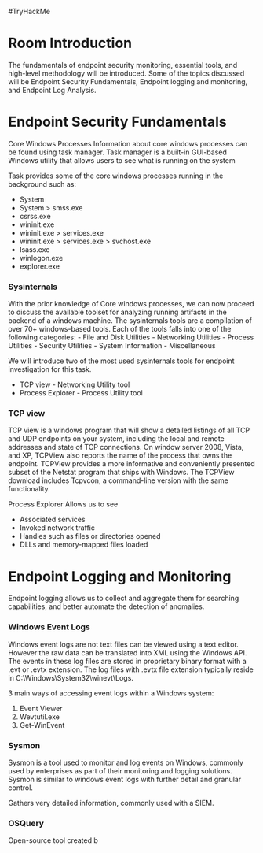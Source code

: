 #TryHackMe 
# Room Introduction
The fundamentals of endpoint security monitoring, essential tools, and high-level methodology will be introduced. Some of the topics discussed will be Endpoint Security Fundamentals, Endpoint logging and monitoring, and Endpoint Log Analysis. 

# Endpoint Security Fundamentals

Core Windows Processes
	Information about core windows processes can be found using task manager. Task manager is a built-in GUI-based Windows utility that allows users to see what is running on the system

Task provides some of the core windows processes running in the background such as:
- System
- System > smss.exe
- csrss.exe
- wininit.exe 
- wininit.exe > services.exe
- wininit.exe > services.exe > svchost.exe
- lsass.exe
- winlogon.exe
- explorer.exe

<h3> Sysinternals </h3>
With the prior knowledge of Core windows processes, we can now proceed to discuss the available toolset for analyzing running artifacts in the backend of a windows machine. The sysinternals tools are a compilation of over 70+ windows-based tools. Each of the tools falls into one of the following categories:
- File and Disk Utilities
- Networking Utilities
- Process Utilities
- Security Utilities
- System Information
- Miscellaneous

We will introduce two of the most used sysinternals tools for endpoint investigation for this task. 
- TCP view - Networking Utility tool
- Process Explorer - Process Utility tool 

<h3> TCP view </h3>
TCP view is a windows program that will show a detailed listings of all TCP and UDP endpoints on your system, including the local and remote addresses and state of TCP connections. On window server 2008, Vista, and XP, TCPView also reports the name of the process that owns the endpoint. TCPView provides a more informative and conveniently presented subset of the Netstat program that ships with Windows. The TCPView download includes Tcpvcon, a command-line version with the same functionality.

Process Explorer
Allows us to see 
- Associated services
- Invoked network traffic
- Handles such as files or directories opened
- DLLs and memory-mapped files loaded

# Endpoint Logging and Monitoring

Endpoint logging allows us to collect and aggregate them for searching capabilities, and better automate the detection of anomalies. 

<h3> Windows Event Logs </h3>
Windows event logs are not text files can be viewed using a text editor.  However the raw data can be translated into XML using the Windows API. The events in these log files are stored in proprietary binary format with a .evt or .evtx extension. The log files with .evtx file extension typically reside in C:\Windows\System32\winevt\Logs.

3 main ways of accessing event logs within a Windows system:
1. Event Viewer
2. Wevtutil.exe
3. Get-WinEvent

<h3> Sysmon </h3>
Sysmon is a tool used to monitor and log events on Windows, commonly used by enterprises as part of their monitoring and logging solutions. Sysmon is similar to windows event logs with further detail and granular control.

Gathers very detailed information, commonly used with a SIEM.

<h3> OSQuery </h3>
Open-source tool created b